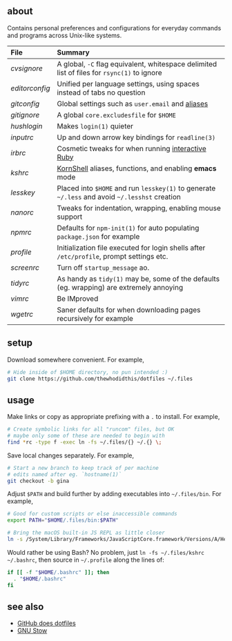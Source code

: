 ## about

Contains personal preferences and configurations for everyday commands and programs across Unix-like systems.

| File               | Summary                                                                                         |
|:------------------ |:----------------------------------------------------------------------------------------------- | 
| _cvsignore_        | A global, `-C` flag equivalent, whitespace delimited list of files for `rsync(1)` to ignore     |
| _editorconfig_     | Unified per language settings, using spaces instead of tabs no question                         |
| _gitconfig_        | Global settings such as `user.email` and [aliases]                                              |
| _gitignore_        | A global `core.excludesfile` for `$HOME`                                                        |
| _hushlogin_        | Makes `login(1)` quieter                                                                        |
| _inputrc_          | Up and down arrow key bindings for `readline(3)`                                                |
| _irbrc_            | Cosmetic tweaks for when running [interactive Ruby]                                             |
| _kshrc_            | [KornShell] aliases, functions, and enabling **emacs** mode                                     |
| _lesskey_          | Placed into `$HOME` and run `lesskey(1)` to generate `~/.less` and avoid `~/.lesshst` creation  |
| _nanorc_           | Tweaks for indentation, wrapping, enabling mouse support                                        |
| _npmrc_            | Defaults for `npm-init(1)` for auto populating `package.json` for example                       |
| _profile_          | Initialization file executed for login shells after `/etc/profile`, prompt settings etc.        |
| _screenrc_         | Turn off `startup_message` ao.                                                                  |
| _tidyrc_           | As handy as `tidy(1)` may be, some of the defaults (eg. wrapping) are extremely annoying        |
| _vimrc_            | Be IMproved                                                                                     |
| _wgetrc_           | Saner defaults for when downloading pages recursively for example                               |

[aliases]: https://git-scm.com/book/en/v2/Git-Basics-Git-Aliases
[interactive Ruby]: https://github.com/ruby/irb
[KornShell]: https://man.openbsd.org/ksh

## setup

Download somewhere convenient. For example,

```sh
# Hide inside of $HOME directory, no pun intended :)
git clone https://github.com/thewhodidthis/dotfiles ~/.files
```

## usage

Make links or copy as appropriate prefixing with a `.` to install. For example,

```sh
# Create symbolic links for all "runcom" files, but OK
# maybe only some of these are needed to begin with
find *rc -type f -exec ln -fs ~/.files/{} ~/.{} \;
```

Save local changes separately. For example,

```sh
# Start a new branch to keep track of per machine
# edits named after eg. `hostname(1)`
git checkout -b gina
```

Adjust `$PATH` and build further by adding executables into `~/.files/bin`. For example,

```sh
# Good for custom scripts or else inaccessible commands
export PATH="$HOME/.files/bin:$PATH"

# Bring the macOS built-in JS REPL as little closer
ln -s /System/Library/Frameworks/JavaScriptCore.framework/Versions/A/Helpers/jsc ~/.files/bin
```

Would rather be using Bash? No problem, just `ln -fs ~/.files/kshrc ~/.bashrc`, then source in `~/.profile` along the lines of:

```sh
if [[ -f "$HOME/.bashrc" ]]; then
  . "$HOME/.bashrc"
fi
```

## see also

- [GitHub does dotfiles](https://dotfiles.github.io)
- [GNU Stow](https://www.gnu.org/software/stow/)
